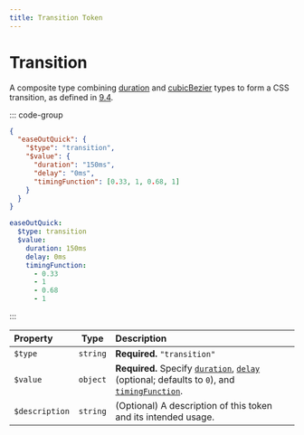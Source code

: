 ```yaml
---
title: Transition Token
---
```


# Transition

A composite type combining [duration](/tokens/duration) and [cubicBezier](/tokens/cubic-bezier) types to form a CSS transition, as defined in [9.4](https://design-tokens.github.io/community-group/format/#transition).

::: code-group

```json [JSON]
{
  "easeOutQuick": {
    "$type": "transition",
    "$value": {
      "duration": "150ms",
      "delay": "0ms",
      "timingFunction": [0.33, 1, 0.68, 1]
    }
  }
}
```

```yaml [YAML]
easeOutQuick:
  $type: transition
  $value:
    duration: 150ms
    delay: 0ms
    timingFunction:
      - 0.33
      - 1
      - 0.68
      - 1
```

:::

| Property       |   Type   | Description                                                                                                                                                  |
| :------------- | :------: | :----------------------------------------------------------------------------------------------------------------------------------------------------------- |
| `$type`        | `string` | **Required.** `"transition"`                                                                                                                                 |
| `$value`       | `object` | **Required.** Specify [`duration`](/tokens/duration), [`delay`](/tokens/duration) (optional; defaults to `0`), and [`timingFunction`](/tokens/cubic-bezier). |
| `$description` | `string` | (Optional) A description of this token and its intended usage.                                                                                               |
